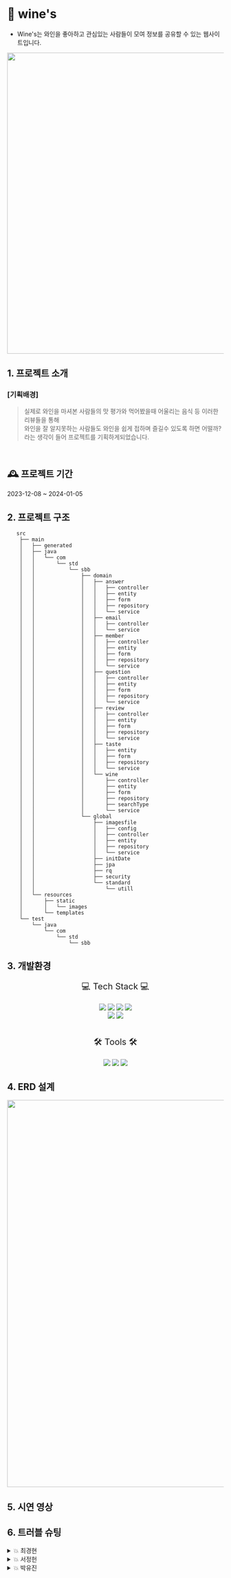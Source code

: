 # 🍷 wine's
- Wine's는 와인을 좋아하고 관심있는 사람들이 모여 정보를 공유할 수 있는 웹사이트입니다.
<p align="center"><img width="700" src="https://github.com/winesProject/wines/assets/133175842/38a04926-d61b-4ceb-893c-c65b0d799f79"></p>

## 1. 프로젝트 소개
### [기획배경]
> 실제로 와인을 마셔본 사람들의 맛 평가와 먹어봤을때 어울리는 음식 등 이러한 리뷰들을 통해 </br>와인을 잘 알지못하는 사람들도
> 와인을 쉽게 접하며 즐길수 있도록 하면 어떨까? 라는 생각이 들어 프로젝트를 기획하게되었습니다.
</br>

## 🕰️ 프로젝트 기간
2023-12-08 ~ 2024-01-05
<br>

## 2. 프로젝트 구조
```
   src
    ├── main
    │   ├── generated
    │   ├── java
    │   │   └── com
    │   │       └── std
    │   │           └── sbb
    │   │               ├── domain
    │   │               │   ├── answer
    │   │               │   │   ├── controller
    │   │               │   │   ├── entity
    │   │               │   │   ├── form
    │   │               │   │   ├── repository
    │   │               │   │   └── service
    │   │               │   ├── email
    │   │               │   │   ├── controller
    │   │               │   │   └── service
    │   │               │   ├── member
    │   │               │   │   ├── controller
    │   │               │   │   ├── entity
    │   │               │   │   ├── form
    │   │               │   │   ├── repository
    │   │               │   │   └── service
    │   │               │   ├── question
    │   │               │   │   ├── controller
    │   │               │   │   ├── entity
    │   │               │   │   ├── form
    │   │               │   │   ├── repository
    │   │               │   │   └── service
    │   │               │   ├── review
    │   │               │   │   ├── controller
    │   │               │   │   ├── entity
    │   │               │   │   ├── form
    │   │               │   │   ├── repository
    │   │               │   │   └── service
    │   │               │   ├── taste
    │   │               │   │   ├── entity
    │   │               │   │   ├── form
    │   │               │   │   ├── repository
    │   │               │   │   └── service
    │   │               │   └── wine
    │   │               │       ├── controller
    │   │               │       ├── entity
    │   │               │       ├── form
    │   │               │       ├── repository
    │   │               │       ├── searchType
    │   │               │       └── service
    │   │               └── global
    │   │                   ├── imagesfile
    │   │                   │   ├── config
    │   │                   │   ├── controller
    │   │                   │   ├── entity
    │   │                   │   ├── repository
    │   │                   │   └── service
    │   │                   ├── initDate
    │   │                   ├── jpa
    │   │                   ├── rq
    │   │                   ├── security
    │   │                   └── standard
    │   │                       └── utill
    │   └── resources
    │       ├── static
    │       │   └── images
    │       └── templates
    └── test
        └── java
            └── com
                └── std
                    └── sbb

```
## 3. 개발환경
<div align="center">
<p style="font-size:20px;">💻 Tech Stack 💻</p>
<img src="https://img.shields.io/badge/HTML5-E34F26?style=flat&logo=HTML5&logoColor=white"/>
<img src="https://img.shields.io/badge/Tailwindcss-06B6D4?style=flat&logo=Tailwindcss&logoColor=white"/>
<img src="https://img.shields.io/badge/JavaScript-f7df1e?style=flat&logo=JavaScript&logoColor=white"/>
<img src="https://img.shields.io/badge/Java-007396?style=flat&logo=Java&logoColor=white"/>
<br/>
<img src="https://img.shields.io/badge/mariadb-003545?style=flat&logo=mariadb&logoColor=white"/>
<img src="https://img.shields.io/badge/Springboot-6DB33F?style=flat&logo=Springboot&logoColor=white"/>

<br/>
<br/>
  
<p style="font-size:20px;">🛠 Tools 🛠</p>
<img src="https://img.shields.io/badge/GitHub-181717?style=flat&logo=GitHub&181717=white"/>
<img src="https://img.shields.io/badge/intellijidea-000000?style=flat&logo=intellijidea&logoColor=white">
<img src="https://img.shields.io/badge/dbeaver-382923?style=flat&logo=dbeaver&logoColor=white">
</div>

## 4. ERD 설계
<p align="center"><img width="900" src="https://github.com/winesProject/wines/assets/133175842/34e4b2cd-c5a7-4591-9a34-5d633dfe5956"></p>

## 5. 시연 영상

## 6. 트러블 슈팅
<details>
<summary>💥 최경현 </summary>
    </br>
   
  #### <1> </br>   <b>이미지 업로드</b>

```문제``` 이미지 업로드와 동시에 변환을 시키는데 경로 설정, 파일 변경, 전송 실패 등등.. 여러 문제가 발생하였다. 이미지 업로드 트러블을 해결하기 위해서 디버깅 및, 검색을 이용해 문제를 해결하였다.
</br>
```해결``` Ex )enctype="multipart/form-data" 문제나 public void addResourceHandlers(ResourceHandlerRegistry registry) 파일에서의 경로 설정 혹은, file handler에서의 파일 저장 방법 등.. 을 이용하여 여러 문제를 해결하였다.

 #### <2> </br>  <b>소셜 로그인</b>

```문제``` 소셜 로그인을 진행 하면서 application 설정오류 및 여러 문제가 발생하였다.
</br>
```해결``` application과 notprod를 잘 비교하면서 수정하였고, 문제를 해결하였다.

 #### <3> </br> <b>찜 목록 구현</b>

```문제``` 찜 목록을 구현하면서, 찜을 하는 순간 데이터가 전송이 안되는 문제와, 찜을 한 유저일 경우 찜한 상태가 유지되도록 구현하는데 문제, 나의 찜 목록에서 찜을 삭제했을 때 바로 목록이 사라지지 않는 문제가 생겼다.
</br>
```해결``` 스크립트가 html에 전송이 되지않아서 클릭이 안되는 문제를 html안에 직접 넣어줌으로써 해결하였고, 데이터가 전송이 안되는 문제는 스크립트에서 csrf토큰을 같이 전송시켜 주면서 문제를 해결하였으며, 찜한 상태를 유지시키기 위해 클릭하거나 접속할 때 마다 로그인한 회원을 비교하기 위해 entity에 클릭할 때마다 비교하기 위한 생성자 함수를 만들어서 html에서 타임리프를 사용하여서 문제를 해결하였고, 찜 목록을 삭제시키기 위해 찜을 받는 리스트의 id값을 갖고와서 해당 목록을 삭제한 리스트를 가져오는 구문을 controller에 새로 하나 만들었고, 스크립트에서 replaceWith구문을 사용하여 삭제된 해당 리스트를 다시 불러오는 식으로 문제를 해결하였다.

 #### <4> </br> <b>이메일 전송 구현</b>

```문제``` 이메일 전송을 구현하면서, 전송이 안되는 문제와, 전송은 되더라도 메일로 안받아 지는 문제 등.. 을 겪었다.
</br>
```해결``` 이메일 전송이 안되는 문제는 application에서 메일 설정을 잘못 하여서 전송이 안되었었다. 그래서 전송시키는 주최자 메일을 설정하여서 문제를 해결하였으며, 전송이 안되는 문제는 전송 시키기 전에 일단 회원가입 시 해당 메일로 회원가입이 완료되었다는 구문을 발송시키면서 예비작업을 완료하였으며, 그 다음에는 이메일로 인증을 시키기 위하여 이메일 등록을 하면은 해당 이메일로 랜덤 인증번호를 발송 시키기 위해 스크립트로 구현을 하였으며, 해당 인증번호를 받으면서 정확하게 입력하였을때, 회원가입이 진행되게 하도록 구현하였다.

#### <5> </br> <b>카테고리 구현</b>

```문제``` 카테고리를 구현하는 중에 저장된 wine값을 불러오기 위한 과정에서 문제가 많았으며, 카테고리가 되더라도 페이징이 안되는 문제를 겪었다.
</br>
```해결``` 카테고리를 구현하면서 페이징을 적용 시키기 위해 원래 wine리스트에서 페이징을 하는 곳에 직접적으로 불러오면서 동시에 null일 경우를 같이 처리하면서 문제를 해결하였다. 서비스에서 경우의 수를 만들어서 레포지토리에서 호출하였으며, 레포지토리에서는 쿼리문을 이용하여 값을 받아올 수 있도록 구현하였다. 구현은 하여도 페이징이 되지 않았었는데, 페이징을 시키기 위해서 html에서 GET형식으로 값을 요청하면서 파라미터에 직접 값을 추가해주면서 페이징을 구현시켰다.

#### <6> </br> <b>wine의 4/4분면 구현</b>

```문제``` wine자체 내에서 4/4분면 값을 저장시키는 도중에 문제가 많이 발생하였다.
</br>
```해결``` 문제를 해결하기 위해 이 값을 받는 entity를 따로 만들었으며, 라디오 버튼 값을 유지시키기 위해 유지시키는 스크립트 구문을 html에 추가하였다, 그리고 html의 복잡성을 해결하기 위해 4/4분면 라디오 버튼 html파일을 따로 만들었으며, 그 값을 불러오기 위해 id값과 name값을 따로 설정하였다.
<br/>
</details>
<details>
<summary>💥 서정헌 </summary>
  (https://velog.io/@jayjhseo/Wines-%ED%8A%B8%EB%9F%AC%EB%B8%94-%EC%8A%88%ED%8C%85)
<br/>
</details>
<details>
<summary>💥 박유진 </summary>
   </br>
   
  #### <1> </br>   
```문제``` 로그인하고 리뷰를 작성하면 DB에 작성자가 담기지 않았고 그래서 화면에도 뜨지 않았다.
 </br>
   
```해결``` MEMBER entity의 이름 변수명을 nickname에서 username으로
전부 변경해주고 원래 form에 builder를 사용했었는데 Getter와
Setter만 남기고 </br>다 삭제했다. 또 review entity에 있는 wine과
member를 manytoone으로 관계설정을 했는데 여기서 (fetch = FetchType.LAZY)를 넣어줌으로 필요할때만 가지고 와서 쓸 수 있도록 설정해주었다.

  </br>
  
  #### <2> </br>
```문제``` 윈도우와 맥의 이미지 폴더 경로가 달라서 이미지 업로드가 되지 않았다. 
</br>

```해결``` File Handler에서 절대 경로를 재설정해주고 윈도우와 맥의 이미지 경로를 각각 작성했다.
<br/>

</details>
